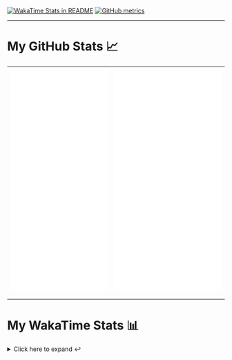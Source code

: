 [![WakaTime Stats in README](https://github.com/LOsioChico/LOsioChico/actions/workflows/waka.yml/badge.svg)](https://github.com/LOsioChico/LOsioChico/actions/workflows/waka.yml) [![GitHub metrics](https://github.com/LOsioChico/LOsioChico/actions/workflows/metrics.yml/badge.svg)](https://github.com/LOsioChico/LOsioChico/actions/workflows/metrics.yml)

---

# My GitHub Stats 📈

| ![](./assets/metrics.svg) | ![](./assets/metrics2.svg) |
| ------------------------- | -------------------------- |

---

# My WakaTime Stats 📊

<details>
<summary>Click here to expand ↩️</summary>
<br>

<!--START_SECTION:waka-->
![Code Time](http://img.shields.io/badge/Code%20Time-1%2C934%20hrs%2059%20mins-blue)

![Lines of code](https://img.shields.io/badge/From%20Hello%20World%20I%27ve%20Written-379.8%20thousand%20lines%20of%20code-blue)

**🐱 My GitHub Data** 

> 📦 625.9 kB Used in GitHub's Storage 
 > 
> 🏆 1,631 Contributions in the Year 2024
 > 
> 🚫 Not Opted to Hire
 > 
> 📜 26 Public Repositories 
 > 
> 🔑 32 Private Repositories 
 > 
**I'm a Night 🦉** 

```text
🌞 Morning                598 commits         ███░░░░░░░░░░░░░░░░░░░░░░   13.87 % 
🌆 Daytime                1349 commits        ████████░░░░░░░░░░░░░░░░░   31.28 % 
🌃 Evening                1472 commits        █████████░░░░░░░░░░░░░░░░   34.13 % 
🌙 Night                  894 commits         █████░░░░░░░░░░░░░░░░░░░░   20.73 % 
```
📅 **I'm Most Productive on Thursday** 

```text
Monday                   597 commits         ███░░░░░░░░░░░░░░░░░░░░░░   13.84 % 
Tuesday                  652 commits         ████░░░░░░░░░░░░░░░░░░░░░   15.12 % 
Wednesday                488 commits         ███░░░░░░░░░░░░░░░░░░░░░░   11.31 % 
Thursday                 789 commits         █████░░░░░░░░░░░░░░░░░░░░   18.29 % 
Friday                   665 commits         ████░░░░░░░░░░░░░░░░░░░░░   15.42 % 
Saturday                 743 commits         ████░░░░░░░░░░░░░░░░░░░░░   17.23 % 
Sunday                   379 commits         ██░░░░░░░░░░░░░░░░░░░░░░░   08.79 % 
```


📊 **This Week I Spent My Time On** 

```text
💬 Programming Languages: 
Scala                    10 hrs 30 mins      ██████████████████████░░░   87.28 % 
Other                    52 mins             ██░░░░░░░░░░░░░░░░░░░░░░░   07.21 % 
JSON                     34 mins             █░░░░░░░░░░░░░░░░░░░░░░░░   04.78 % 
Git                      5 mins              ░░░░░░░░░░░░░░░░░░░░░░░░░   00.72 % 
Markdown                 0 secs              ░░░░░░░░░░░░░░░░░░░░░░░░░   00.00 % 
```

**I Mostly Code in TypeScript** 

```text
TypeScript               31 repos            █████████████░░░░░░░░░░░░   51.67 % 
Scala                    8 repos             ███░░░░░░░░░░░░░░░░░░░░░░   13.33 % 
CSS                      5 repos             ██░░░░░░░░░░░░░░░░░░░░░░░   08.33 % 
Python                   3 repos             █░░░░░░░░░░░░░░░░░░░░░░░░   05.00 % 
Java                     2 repos             █░░░░░░░░░░░░░░░░░░░░░░░░   03.33 % 
```




 Last Updated on 26/12/2024 01:01:20 UTC
<!--END_SECTION:waka-->

## </details>

